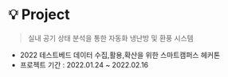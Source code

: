 # 💡 Project

> 실내 공기 상태 분석을 통한 자동화 냉난방 및 환풍 시스템

- 2022 테스트베드 데이터 수집,활용,확산을 위한 스마트캠퍼스 헤커톤
- 프로젝트 기간 : 2022.01.24 ~ 2022.02.16
